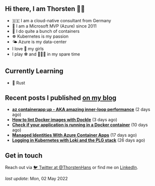 ## Hi there, I am Thorsten 👋🏼

- 🇩🇪 I am a cloud-native consultant from Germany
- 🔷 I am a Microsoft MVP (Azure) since 2011
- 🐳 I do quite a bunch of containers
- ☸️ Kubernetes is my passion
- 🌤 Azure is my data-center
- I love 💞 my girls
- I play ⚽️ and 🏃🏻‍♂️ in my spare time

## Currently Learning

- 🦀 Rust

## Recent posts I published [on my blog](https://thorsten-hans.com)

- **[az containerapp up - AKA amazing inner-loop performance](https://thorsten-hans.com/az-containerapp-aka-amazing-loop-performance/)** (2 days ago)
- **[How to lint Docker images with Dockle](https://thorsten-hans.com/lint-docker-images-with-dockle/)** (3 days ago)
- **[Check if your application is running in a Docker container](https://thorsten-hans.com/check-if-application-is-running-in-docker-container/)** (10 days ago)
- **[Managed Identities With Azure Container Apps](https://thorsten-hans.com/managed-identities-with-azure-container-apps/)** (17 days ago)
- **[Logging in Kubernetes with Loki and the PLG stack](https://thorsten-hans.com/logging-in-kubernetes-with-loki-and-plg-stack/)** (26 days ago)

## Get in touch

Reach out via [🐦 Twitter at @ThorstenHans](https://twitter.com/ThorstenHans) or find me on [LinkedIn](https://linkedin.com/in/ThorstenHans).

_last update_: Mon, 02 May 2022
